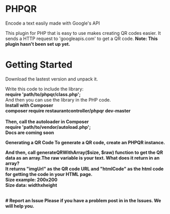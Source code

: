 # PHPQR
Encode a text easily made with Google's API

This plugin for PHP that is easy to use makes creating QR codes easier. It sends a HTTP request to 'googleapis.com' to get a QR code.
<b>Note: This plugin hasn't been set up yet.</b>

# Getting Started

Download the lastest version and unpack it.

Write this code to include the library:<br>
<b>require 'path/to/phpqr/class.php';</b>
<br>
And then you can use the library in the PHP code.
<br>
<b>Install with Composer</b><br>
<b>composer require restaurantcontroller/phpqr dev-master<b><br>
<br>
  Then, call the autoloader in Composer
  <br>
  <b>require 'path/to/vendor/autoload.php';
<br>
<b>Docs are coming soon</b>

<b>Generating a QR Code<b>
  To generate a QR code, create an PHPQR instance.
  
And then, call generateQRWithArray($size, $raw) function to get the QR data as an array.The raw variable is your text.
<b>What does it return in an array?</b>
<br>
It returns "imgUrl" as the QR code URL and "htmlCode" as the html code for getting the code in your HTML page.
<br>
Size example: 200x200
<br>
  Size data: widthxheight


<br>
# Report an Issue
Please if you have a problem post in in the Issues. We will help you.
